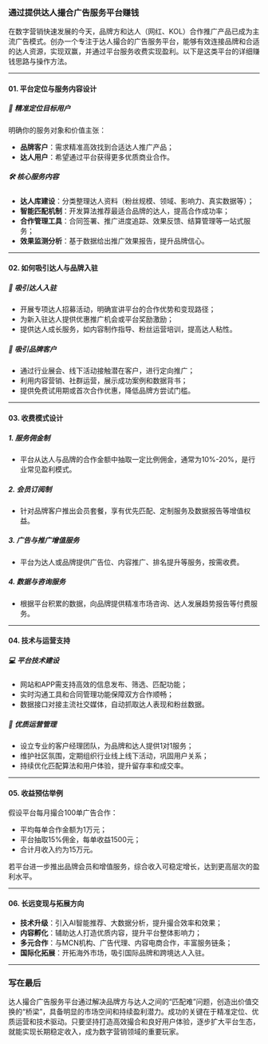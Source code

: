 ### 通过提供达人撮合广告服务平台赚钱

在数字营销快速发展的今天，品牌方和达人（网红、KOL）合作推广产品已成为主流广告模式。创办一个专注于达人撮合的广告服务平台，能够有效连接品牌和合适的达人资源，实现双赢，并通过平台服务收费实现盈利。以下是这类平台的详细赚钱思路与操作方法。

***

#### 01. 平台定位与服务内容设计
##### 🎯 精准定位目标用户
明确你的服务对象和价值主张：
- **品牌客户**：需求精准高效找到合适达人推广产品；
- **达人用户**：希望通过平台获得更多优质商业合作。

##### 🛠️ 核心服务内容
- **达人库建设**：分类整理达人资料（粉丝规模、领域、影响力、真实数据等）；
- **智能匹配机制**：开发算法推荐最适合品牌的达人，提高合作成功率；
- **合作管理工具**：合同签署、推广进度追踪、效果反馈、结算管理等一站式服务；
- **效果监测分析**：基于数据给出推广效果报告，提升品牌信心。

***

#### 02. 如何吸引达人与品牌入驻
##### 📢 吸引达人入驻
- 开展专项达人招募活动，明确宣讲平台的合作优势和变现路径；
- 为新入驻达人提供优惠推广机会或平台奖励激励；
- 提供达人成长服务，如内容制作指导、粉丝运营培训，提高达人粘性。

##### 💼 吸引品牌客户
- 通过行业展会、线下活动接触潜在客户，进行定向推广；
- 利用内容营销、社群运营，展示成功案例和数据背书；
- 提供免费试用期或首次合作优惠，降低品牌方尝试门槛。

***

#### 03. 收费模式设计
##### 1. 服务佣金制
- 平台从达人与品牌的合作金额中抽取一定比例佣金，通常为10%-20%，是行业常见盈利模式。

##### 2. 会员订阅制
- 针对品牌客户推出会员套餐，享有优先匹配、定制服务及数据报告等增值权益。

##### 3. 广告与推广增值服务
- 平台为达人或品牌提供广告位、内容推广、排名提升等服务，按需收费。

##### 4. 数据与咨询服务
- 根据平台积累的数据，向品牌提供精准市场咨询、达人发展趋势报告等付费服务。

***

#### 04. 技术与运营支持
##### 💻 平台技术建设
- 网站和APP需支持高效的信息发布、筛选、匹配功能；
- 实时沟通工具和合同管理功能保障双方合作顺畅；
- 数据接口对接主流社交媒体，自动抓取达人表现和粉丝数据。

##### 🔄 优质运营管理
- 设立专业的客户经理团队，为品牌和达人提供1对1服务；
- 维护社区氛围，定期组织行业线上线下活动，巩固用户关系；
- 持续优化匹配算法和用户体验，提升留存率和成交率。

***

#### 05. 收益预估举例
假设平台每月撮合100单广告合作：
- 平均每单合作金额为1万元；
- 平台抽取15%佣金，每单收益1500元；
- 合计月收入约为15万元。

若平台进一步推出品牌会员和增值服务，综合收入可稳定增长，达到更高层次的盈利水平。

***

#### 06. 长远变现与拓展方向
- **技术升级**：引入AI智能推荐、大数据分析，提升撮合效率和效果；
- **内容孵化**：辅助达人打造优质内容，提升平台整体影响力；
- **多元合作**：与MCN机构、广告代理、内容电商合作，丰富服务链条；
- **国际化拓展**：开拓海外市场，吸引国际品牌和跨境达人入驻。

***

### 写在最后

达人撮合广告服务平台通过解决品牌方与达人之间的“匹配难”问题，创造出价值交换的“桥梁”，具备明显的市场空间和持续盈利潜力。成功的关键在于精准定位、优质运营和技术驱动。只要坚持打造高效撮合和良好用户体验，逐步扩大平台生态，就能实现长期稳定收入，成为数字营销领域的重要玩家。
